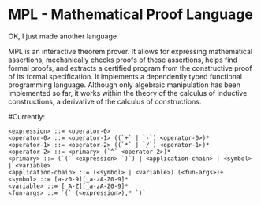 # MPL - Mathematical Proof Language
OK, I just made another language 

MPL is an interactive theorem prover. It allows for expressing mathematical assertions, mechanically checks proofs of these assertions, helps find formal proofs, and extracts a certified program from the constructive proof of its formal specification. It implements a dependently typed functional programming language. Although only algebraic manipulation has been implemented so far, it works within the theory of the calculus of inductive constructions, a derivative of the calculus of constructions. 

#Currently:
```
<expression> ::= <operator-0>
<operator-0> ::= <operator-1> ((`+` | `-`) <operator-0>)*
<operator-1> ::= <operator-2> ((`*` | `/`) <operator-1>)*
<operator-2> ::= <primary> (`^` <operator-2>)*
<primary> ::= (`(` <expression> `)`) | <application-chain> | <symbol> | <variable>
<application-chain> ::= (<symbol> | <variable>) (<fun-args>)+
<symbol> ::= [a-z0-9][_a-zA-Z0-9]*
<variable> ::= [_A-Z][_a-zA-Z0-9]*
<fun-args> ::= `(` (<expression>),* `)`
```
